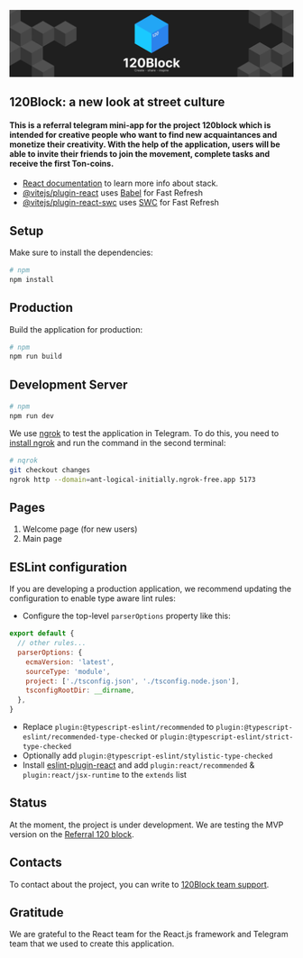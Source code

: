 ![Image alt](https://github.com/KoroLev2512/120ReferralApp/blob/changes/public/Frame%20120block.png)
## 120Block: a new look at street culture

#### This is a referral telegram mini-app for the project 120block which is intended for creative people who want to find new acquaintances and monetize their creativity. With the help of the application, users will be able to invite their friends to join the movement, complete tasks and receive the first Ton-coins.

- [React documentation](https://nextjs.org/docs) to learn more info about stack.
- [@vitejs/plugin-react](https://github.com/vitejs/vite-plugin-react/blob/main/packages/plugin-react/README.md) uses [Babel](https://babeljs.io/) for Fast Refresh
- [@vitejs/plugin-react-swc](https://github.com/vitejs/vite-plugin-react-swc) uses [SWC](https://swc.rs/) for Fast Refresh

## Setup

Make sure to install the dependencies:

```bash
# npm
npm install
```

## Production

Build the application for production:

```bash
# npm
npm run build
```

## Development Server

[//]: # (Start the development server on `http://localhost:3002`:)

```bash
# npm
npm run dev
```

We use [ngrok](https://ngrok.com/) to test the application in Telegram. To do this, you need to [install ngrok](https://ngrok.com/docs/getting-started/) and run the command in the second terminal:
```bash
# nqrok
git checkout changes
ngrok http --domain=ant-logical-initially.ngrok-free.app 5173
```
## Pages

1. Welcome page (for new users)
2. Main page

## ESLint configuration

If you are developing a production application, we recommend updating the configuration to enable type aware lint rules:

- Configure the top-level `parserOptions` property like this:

```js
export default {
  // other rules...
  parserOptions: {
    ecmaVersion: 'latest',
    sourceType: 'module',
    project: ['./tsconfig.json', './tsconfig.node.json'],
    tsconfigRootDir: __dirname,
  },
}
```

- Replace `plugin:@typescript-eslint/recommended` to `plugin:@typescript-eslint/recommended-type-checked` or `plugin:@typescript-eslint/strict-type-checked`
- Optionally add `plugin:@typescript-eslint/stylistic-type-checked`
- Install [eslint-plugin-react](https://github.com/jsx-eslint/eslint-plugin-react) and add `plugin:react/recommended` & `plugin:react/jsx-runtime` to the `extends` list

## Status

At the moment, the project is under development. We are testing the MVP version on the [Referral 120 block](https://t.me/block_120bot/blockapp?startapp=rcZlIMXICd).

## Contacts

To contact about the project, you can write to [120Block team support](https://t.me/block_120sup).

## Gratitude

We are grateful to the React team for the React.js framework and Telegram team that we used to create this application.
